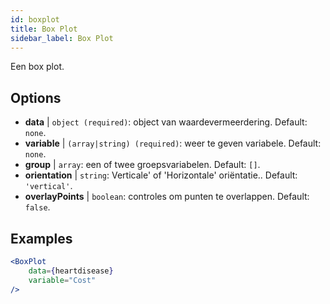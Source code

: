 ```yaml
---
id: boxplot
title: Box Plot
sidebar_label: Box Plot
---
```


Een box plot.

## Options

* __data__ | `object (required)`: object van waardevermeerdering. Default: `none`.
* __variable__ | `(array|string) (required)`: weer te geven variabele. Default: `none`.
* __group__ | `array`: een of twee groepsvariabelen. Default: `[]`.
* __orientation__ | `string`: Verticale' of 'Horizontale' oriëntatie.. Default: `'vertical'`.
* __overlayPoints__ | `boolean`: controles om punten te overlappen. Default: `false`.


## Examples

```jsx live
<BoxPlot 
    data={heartdisease} 
    variable="Cost"
/>
```

